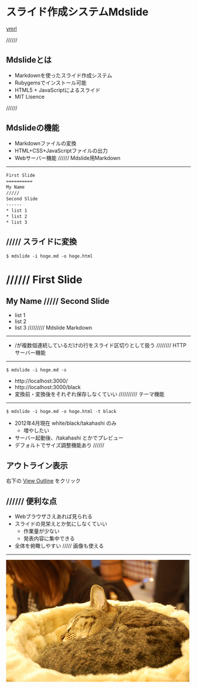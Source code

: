 スライド作成システムMdslide
==============
[ymrl](https://twitter.com/ymrl)

//////

Mdslideとは
------------
* Markdownを使ったスライド作成システム
* Rubygemsでインストール可能
* HTML5 + JavaScriptによるスライド
* MIT Lisence

//////

Mdslideの機能
-------------
* Markdownファイルの変換
* HTML+CSS+JavaScriptファイルの出力
* Webサーバー機能
//////
Mdslide用Markdown
----------------
	First Slide
	==========
	My Name
	/////
	Second Slide
	------
	* list 1
	* list 2
	* list 3
/////
スライドに変換
--------------
	$ mdslide -i hoge.md -o hoge.html
//////
First Slide
==========
My Name
/////
Second Slide
------
* list 1
* list 2
* list 3
/////////
Mdslide Markdown
--------------
* /が複数個連続しているだけの行をスライド区切りとして扱う
////////
HTTPサーバー機能
--------------
	$ mdslide -i hoge.md -s

* http://localhost:3000/
* http://localhost:3000/black
* 変換前・変換後をそれぞれ保存しなくていい
//////////
テーマ機能
-------------
	$ mdslide -i hoge.md -o hoge.html -t black

* 2012年4月現在 white/black/takahashi のみ
  * 増やしたい
* サーバー起動後、/takahashi とかでプレビュー
* デフォルトでサイズ調整機能あり
//////

アウトライン表示
-------------
右下の [View Outline](#outline) をクリック

//////
便利な点
--------
* Webブラウザさえあれば見られる
* スライドの見栄えとか気にしなくていい
	* 作業量が少ない
	* 発表内容に集中できる
* 全体を俯瞰しやすい
/////
画像も使える
----------
![kitty](kitty.jpg)
